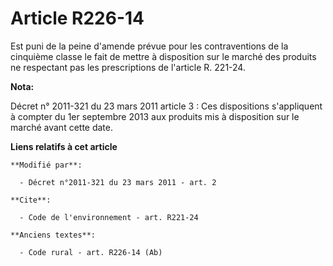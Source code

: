 # Article R226-14

Est puni de la peine d'amende prévue pour les contraventions de la cinquième classe le fait de mettre à disposition sur le
marché des produits ne respectant pas les prescriptions de l'article R. 221-24.

**Nota:**

Décret n° 2011-321 du 23 mars 2011 article 3 : Ces dispositions s'appliquent à compter du 1er septembre 2013 aux produits mis
à disposition sur le marché avant cette date.

**Liens relatifs à cet article**

	**Modifié par**:

	  - Décret n°2011-321 du 23 mars 2011 - art. 2

	**Cite**:

	  - Code de l'environnement - art. R221-24

	**Anciens textes**:

	  - Code rural - art. R226-14 (Ab)
